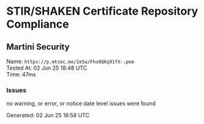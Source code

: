 # STIR/SHAKEN Certificate Repository Compliance

## Martini Security

Name: `https://p.mtsec.me/2e5a/Fhu9QKq91fX-.pem`\
Tested At: 02 Jun 25 18:48 UTC\
Time: 47ms

### Issues

no warning, or error, or notice date level issues were found

Generated: 02 Jun 25 18:58 UTC